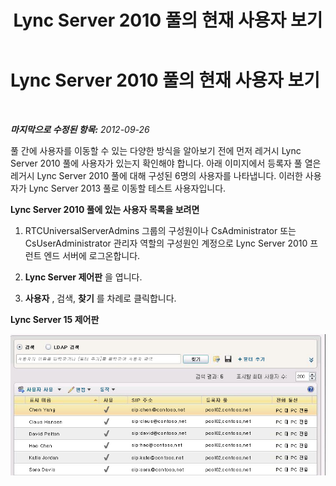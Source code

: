 ﻿---
title: Lync Server 2010 풀의 현재 사용자 보기
TOCTitle: Lync Server 2010 풀의 현재 사용자 보기
ms:assetid: c0986800-8ee4-4d50-9e9c-39f7c4e67bed
ms:mtpsurl: https://technet.microsoft.com/ko-kr/library/JJ721870(v=OCS.15)
ms:contentKeyID: 49885961
ms.date: 08/24/2015
mtps_version: v=OCS.15
ms.translationtype: HT
---

# Lync Server 2010 풀의 현재 사용자 보기

 

_**마지막으로 수정된 항목:** 2012-09-26_

풀 간에 사용자를 이동할 수 있는 다양한 방식을 알아보기 전에 먼저 레거시 Lync Server 2010 풀에 사용자가 있는지 확인해야 합니다. 아래 이미지에서 등록자 풀 열은 레거시 Lync Server 2010 풀에 대해 구성된 6명의 사용자를 나타냅니다. 이러한 사용자가 Lync Server 2013 풀로 이동할 테스트 사용자입니다.

**Lync Server 2010 풀에 있는 사용자 목록을 보려면**

1.  RTCUniversalServerAdmins 그룹의 구성원이나 CsAdministrator 또는 CsUserAdministrator 관리자 역할의 구성원인 계정으로 Lync Server 2010 프런트 엔드 서버에 로그온합니다.

2.  **Lync Server 제어판** 을 엽니다.

3.  **사용자** , 검색, **찾기** 를 차례로 클릭합니다.

**Lync Server 15 제어판**

![Lync Server 제어판, 사용자 이동 대화 상자](images/JJ205401.a2bce284-0392-4db3-9bb2-9f12699738e7(OCS.15).jpg "Lync Server 제어판, 사용자 이동 대화 상자")

